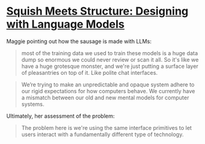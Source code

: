 # [Squish Meets Structure: Designing with Language Models](https://maggieappleton.com/squish-structure)

Maggie pointing out how the sausage is made with LLMs:

> most of the training data we used to train these models is a huge data dump so enormous we could never review or scan it all. So it's like we have a huge grotesque monster, and we're just putting a surface layer of pleasantries on top of it. Like polite chat interfaces.

> We’re trying to make an unpredictable and opaque system adhere to our rigid expectations for how computers behave. We currently have a mismatch between our old and new mental models for computer systems.

Ultimately, her assessment of the problem:

> The problem here is we're using the same interface primitives to let users interact with a fundamentally different type of technology.



